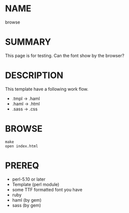 NAME
====

browse

SUMMARY
=======

This page is for testing.  Can the font show by the browser?

DESCRIPTION
===========

This template have a following work flow.

- .tmpl -> .haml
- .haml -> .html
- .sass -> .css

BROWSE
======

    make
    open index.html

PREREQ
======

- perl-5.10 or later
- Template (perl module)
- some TTF formatted font you have
- ruby
- haml (by gem)
- sass (by gem)

